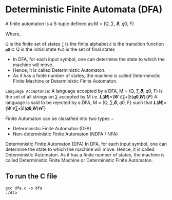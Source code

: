 # Deterministic Finite Automata (DFA)

A finite automaton is a 5-tuple defined as:M = (Q, ∑, 𝜹, 𝑞0, F)
  
  Where,
  
  `𝑄` is the finite set of states
  `∑` is the finite alphabet
  `𝛿` is the transition function 
  `𝒒𝟎` ⊂ Q is the initial state 
  `F⊂Q` is the set of final states

  - In DFA, for each input symbol, one can determine the state to which the machine will move.
  - Hence, it is called Deterministic Automaton.
  - As it has a finite number of states, the machine is called Deterministic Finite Machine or Deterministic Finite Automaton.

`Language Acceptance`:
  A language accepted by a DFA, M = (Q, ∑,𝜹, 𝑞0, F) is the set of all strings on ∑ accepted by M i.e.
              𝑳(𝑴)={𝑾 ∈∑∗|δ(𝒒𝟎,𝑾)∈𝑭}
  A language is said to be rejected by a DFA, M = (Q, ∑,𝜹, 𝑞0, F) such that 
              𝑳(𝑴)={𝑾 ∈∑∗|δ(𝒒𝟎,𝑾)∉𝑭} 

Finite Automaton can be classified into two types −
 
 - Deterministic Finite Automaton (DFA)
 - Non-deterministic Finite Automaton (NDFA / NFA)

Deterministic Finite Automaton (DFA)
In DFA, for each input symbol, one can determine the state to which the machine will move. Hence, it is called Deterministic Automaton. As it has a finite number of states, the machine is called Deterministic Finite Machine or Deterministic Finite Automaton.

## To run the C file

```shell
gcc dfa.c -o dfa
./dfa
```

